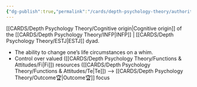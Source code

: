 ```yaml
---
{"dg-publish":true,"permalink":"/cards/depth-psychology-theory/authority/","created":"2022-12-31T17:42:03.357+01:00","updated":"2023-04-27T14:24:31.889+02:00"}
---
```



[[CARDS/Depth Psychology Theory/Cognitive origin\|Cognitive origin]] of the [[CARDS/Depth Psychology Theory/INFP\|INFP]] | [[CARDS/Depth Psychology Theory/ESTJ\|ESTJ]] dyad. 

- The ability to change one’s life circumstances on a whim. 
- Control over valued ([[CARDS/Depth Psychology Theory/Functions & Attitudes/Fi\|Fi]]) resources ([[CARDS/Depth Psychology Theory/Functions & Attitudes/Te\|Te]]) --> [[CARDS/Depth Psychology Theory/Outcome🏆\|Outcome🏆]] focus 